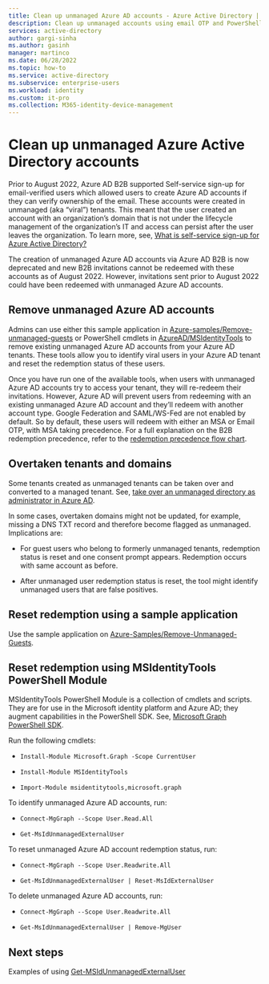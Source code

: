 ```yaml
---
title: Clean up unmanaged Azure AD accounts - Azure Active Directory | Microsoft Docs
description: Clean up unmanaged accounts using email OTP and PowerShell modules in Azure Active Directory
services: active-directory 
author: gargi-sinha
ms.author: gasinh
manager: martinco
ms.date: 06/28/2022
ms.topic: how-to
ms.service: active-directory
ms.subservice: enterprise-users
ms.workload: identity
ms.custom: it-pro
ms.collection: M365-identity-device-management
---
```


# Clean up unmanaged Azure Active Directory accounts

Prior to August 2022, Azure AD B2B supported Self-service sign-up for email-verified users which allowed users to create Azure AD accounts if they can verify ownership of the email. These accounts were created in unmanaged (aka “viral”) tenants. This meant that the user created an account with an organization’s domain that is not under the lifecycle management of the organization’s IT and access can persist after the user leaves the organization. To learn more, see, [What is self-service sign-up for Azure Active Directory?](./directory-self-service-signup.md)

The creation of unmanaged Azure AD accounts via Azure AD B2B is now deprecated and new B2B invitations cannot be redeemed with these accounts as of August 2022. However, invitations sent prior to August 2022 could have been redeemed with unmanaged Azure AD accounts. 

## Remove unmanaged Azure AD accounts

Admins can use either this sample application in [Azure-samples/Remove-unmanaged-guests](https://github.com/Azure-Samples/Remove-Unmanaged-Guests) or PowerShell cmdlets in [AzureAD/MSIdentityTools](https://github.com/AzureAD/MSIdentityTools/wiki/) to remove existing unmanaged Azure AD accounts from your Azure AD tenants. These tools allow you to identify viral users in your Azure AD tenant and reset the redemption status of these users.  

Once you have run one of the available tools, when users with unmanaged Azure AD accounts try to access your tenant, they will re-redeem their invitations. However, Azure AD will prevent users from redeeming with an existing unmanaged Azure AD account and they’ll redeem with another account type. Google Federation and SAML/WS-Fed are not enabled by default. So by default, these users will redeem with either an MSA or Email OTP, with MSA taking precedence. For a full explanation on the B2B redemption precedence, refer to the [redemption precedence flow chart](../external-identities/redemption-experience.md#invitation-redemption-flow).

## Overtaken tenants and domains

Some tenants created as unmanaged tenants can be taken over and
converted to a managed tenant. See, [take over an unmanaged directory as
administrator in Azure AD](./domains-admin-takeover.md).

In some cases, overtaken domains might not be updated, for example, missing a DNS TXT record and therefore become flagged as unmanaged. Implications are:

- For guest users who belong to formerly unmanaged tenants, redemption status is reset and one consent prompt appears. Redemption occurs with same account as before.

- After unmanaged user redemption status is reset, the tool might identify unmanaged users that are false positives.

## Reset redemption using a sample application

Use the sample application on
    [Azure-Samples/Remove-Unmanaged-Guests](https://github.com/Azure-Samples/Remove-Unmanaged-Guests).

## Reset redemption using MSIdentityTools PowerShell Module

MSIdentityTools PowerShell Module is a collection of cmdlets and
scripts. They are for use in the Microsoft identity platform and Azure
AD; they augment capabilities in the PowerShell SDK. See, [Microsoft
Graph PowerShell
SDK](https://github.com/microsoftgraph/msgraph-sdk-powershell).

Run the following cmdlets:

- `Install-Module Microsoft.Graph -Scope CurrentUser`

- `Install-Module MSIdentityTools`

- `Import-Module msidentitytools,microsoft.graph`

To identify unmanaged Azure AD accounts, run:

- `Connect-MgGraph --Scope User.Read.All`

- `Get-MsIdUnmanagedExternalUser`

To reset unmanaged Azure AD account redemption status, run:

- `Connect-MgGraph --Scope User.Readwrite.All`

- `Get-MsIdUnmanagedExternalUser | Reset-MsIdExternalUser`

To delete unmanaged Azure AD accounts, run:

- `Connect-MgGraph --Scope User.Readwrite.All`

- `Get-MsIdUnmanagedExternalUser | Remove-MgUser`

## Next steps

Examples of using
[Get-MSIdUnmanagedExternalUser](https://github.com/AzureAD/MSIdentityTools/wiki/Get-MsIdUnmanagedExternalUser)
